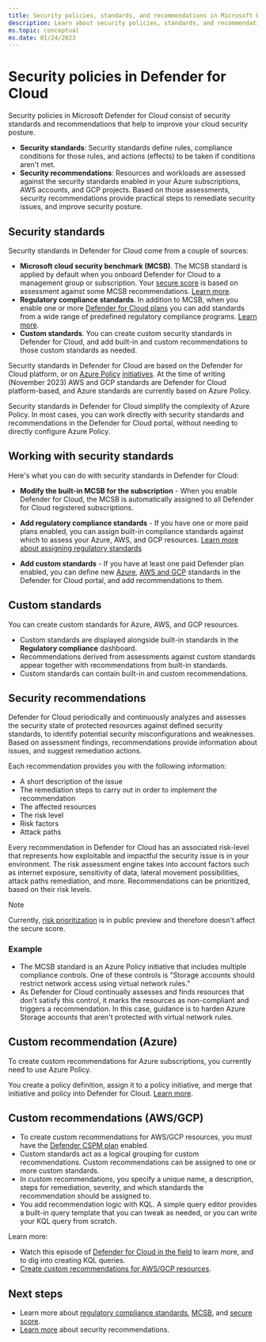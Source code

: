 ```yaml
---
title: Security policies, standards, and recommendations in Microsoft Defender for Cloud 
description: Learn about security policies, standards, and recommendations in Microsoft Defender for Cloud.
ms.topic: conceptual
ms.date: 01/24/2023
---
```


# Security policies in Defender for Cloud

Security policies in Microsoft Defender for Cloud consist of security standards and recommendations that help to improve your cloud security posture.

- **Security standards**: Security standards define rules, compliance conditions for those rules, and actions (effects) to be taken if conditions aren't met.
- **Security recommendations**: Resources and workloads are assessed against the security standards enabled in your Azure subscriptions, AWS accounts, and GCP projects. Based on those assessments, security recommendations provide practical steps to remediate security issues, and improve security posture.


## Security standards

Security standards in Defender for Cloud come from a couple of sources:

- **Microsoft cloud security benchmark (MCSB)**. The MCSB standard is applied by default when you onboard Defender for Cloud to a management group or subscription. Your [secure score](secure-score-security-controls.md) is based on assessment against some MCSB recommendations. [Learn more](concept-regulatory-compliance.md).
- **Regulatory compliance standards**. In addition to MCSB, when you enable one or more [Defender for Cloud plans](defender-for-cloud-introduction.md) you can add standards from a wide range of predefined regulatory compliance programs. [Learn more](regulatory-compliance-dashboard.md).
- **Custom standards**. You can create custom security standards in Defender for Cloud, and add built-in and custom recommendations to those custom standards as needed.

Security standards in Defender for Cloud are based on the Defender for Cloud platform, or on [Azure Policy](../governance/policy/overview.md) [initiatives](../governance/policy/concepts/initiative-definition-structure.md). At the time of writing (November 2023) AWS and GCP standards are Defender for Cloud platform-based, and Azure standards are currently based on Azure Policy.

Security standards in Defender for Cloud simplify the complexity of Azure Policy. In most cases, you can work directly with security standards and recommendations in the Defender for Cloud portal, without needing to directly configure Azure Policy.

## Working with security standards

Here's what you can do with security standards in Defender for Cloud:


- **Modify the built-in MCSB for the subscription** - When you enable Defender for Cloud, the MCSB is automatically assigned to all Defender for Cloud registered subscriptions.

- **Add regulatory compliance standards** - If you have one or more paid plans enabled, you can assign built-in compliance standards against which to assess your Azure, AWS, and GCP resources. [Learn more about assigning regulatory standards](update-regulatory-compliance-packages.md)

- **Add custom standards** - If you have at least one paid Defender plan enabled, you can define new [Azure](custom-security-policies.md), [AWS and GCP](create-custom-recommendations.md) standards in the Defender for Cloud portal, and add recommendations to them.


## Custom standards

You can create custom standards for Azure, AWS, and GCP resources.

- Custom standards are displayed alongside built-in standards in the **Regulatory compliance** dashboard. 
- Recommendations derived from assessments against custom standards appear together with recommendations from built-in standards.
- Custom standards can contain built-in and custom recommendations.


## Security recommendations

Defender for Cloud periodically and continuously analyzes and assesses the security state of protected resources against  defined security standards, to identify potential security misconfigurations and weaknesses. Based on assessment findings, recommendations provide information about issues, and suggest remediation actions.

Each recommendation provides you with the following information:

- A short description of the issue
- The remediation steps to carry out in order to implement the recommendation
- The affected resources
- The risk level
- Risk factors
- Attack paths

Every recommendation in Defender for Cloud has an associated risk-level that represents how exploitable and impactful the security issue is in your environment. The risk assessment engine takes into account factors such as internet exposure, sensitivity of data, lateral movement possibilities, attack paths remediation, and more. Recommendations can be prioritized, based on their risk levels.

> [!NOTE]
> Currently, [risk prioritization](how-to-manage-attack-path.md#features-of-the-attack-path-overview-page) is in public preview and therefore doesn't affect the secure score.


### Example

- The MCSB standard is an Azure Policy initiative that includes multiple compliance controls. One of these controls is "Storage accounts should restrict network access using virtual network rules."
- As Defender for Cloud continually assesses and finds resources that don't satisfy this control, it marks the resources as non-compliant and triggers a recommendation. In this case, guidance is to harden Azure Storage accounts that aren't protected with virtual network rules.


## Custom recommendation (Azure)

To create custom recommendations for Azure subscriptions, you currently need to use Azure Policy. 

You create a policy definition, assign it to a policy initiative, and merge that initiative and policy into Defender for Cloud. [Learn more](custom-security-policies.md).

## Custom recommendations (AWS/GCP)

- To create custom recommendations for AWS/GCP resources, you must have the [Defender CSPM plan](concept-cloud-security-posture-management.md) enabled.
- Custom standards act as a logical grouping for custom recommendations. Custom recommendations can be assigned to one or more custom standards.
- In custom recommendations, you specify a unique name, a description, steps for remediation, severity, and which standards the recommendation should be assigned to.
- You add recommendation logic with KQL. A simple query editor provides a built-in query template that you can tweak as needed, or you can write your KQL query from scratch.

Learn more:

- Watch this episode of [Defender for Cloud in the field](https://techcommunity.microsoft.com/t5/microsoft-defender-for-cloud/creating-custom-recommendations-amp-standards-for-aws-gcp/ba-p/3810248) to learn more, and to dig into creating KQL queries.
- [Create custom recommendations for AWS/GCP resources](create-custom-recommendations.md).


## Next steps

- Learn more about [regulatory compliance standards](concept-regulatory-compliance-standards.md), [MCSB](concept-regulatory-compliance.md), and [secure score](secure-score-security-controls.md).
- [Learn more](review-security-recommendations.md) about security recommendations.

